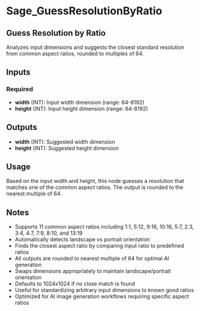 # Sage_GuessResolutionByRatio

## Guess Resolution by Ratio

Analyzes input dimensions and suggests the closest standard resolution from common aspect ratios, rounded to multiples of 64.

## Inputs

### Required

- **width** (INT): Input width dimension (range: 64-8192)
- **height** (INT): Input height dimension (range: 64-8192)

## Outputs

- **width** (INT): Suggested width dimension
- **height** (INT): Suggested height dimension

## Usage

Based on the input width and height, this node guesses a resolution that matches one of the common aspect ratios. The output is rounded to the nearest multiple of 64.

## Notes

- Supports 11 common aspect ratios including 1:1, 5:12, 9:16, 10:16, 5:7, 2:3, 3:4, 4:7, 7:9, 8:10, and 13:19
- Automatically detects landscape vs portrait orientation
- Finds the closest aspect ratio by comparing input ratio to predefined ratios
- All outputs are rounded to nearest multiple of 64 for optimal AI generation
- Swaps dimensions appropriately to maintain landscape/portrait orientation
- Defaults to 1024x1024 if no close match is found
- Useful for standardizing arbitrary input dimensions to known good ratios
- Optimized for AI image generation workflows requiring specific aspect ratios

